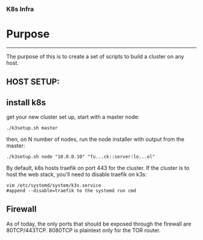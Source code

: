 ### K8s Infra

# Purpose
--------------
The purpose of this is to create a set of scripts to build a cluster on any host.

HOST SETUP:
--------------------------
## install k8s
get your new cluster set up, start with a master node:
```
./k3setup.sh master
```

then, on N number of nodes, run the node installer with output from the master:
```
./k3setup.sh node "10.0.0.10" "fu...ck::server:lo...ol"
```

By default, k8s hosts traefik on port 443 for the cluster. 
If the cluster is to host the web stack, you'll need to disable traefik on k3s:
```
vim /etc/systemd/system/k3s.service
#append --disable=traefik to the systemd run cmd
```

## Firewall
As of today, the only ports that should be exposed through the firewall are 
80TCP/443TCP. 8080TCP is plaintext only for the TOR router.
